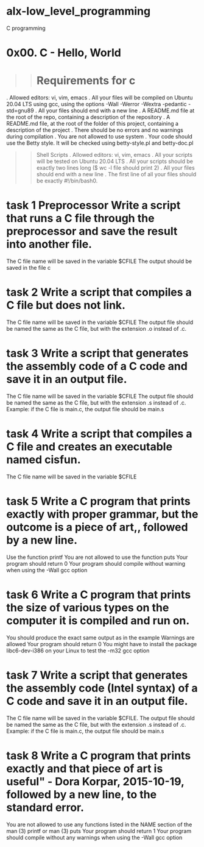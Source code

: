 # alx-low_level_programming
C programming
# 0x00. C - Hello, World
>> # Requirements for c
. Allowed editors: vi, vim, emacs
. All your files will be compiled on Ubuntu 20.04 LTS using gcc, using the options -Wall -Werror -Wextra -pedantic -std=gnu89
. All your files should end with a new line
. A README.md file at the root of the repo, containing a description of the repository
. A README.md file, at the root of the folder of this project, containing a description of the project
. There should be no errors and no warnings during compilation
. You are not allowed to use system
. Your code should use the Betty style. It will be checked using betty-style.pl and betty-doc.pl
>> Shell Scripts
. Allowed editors: vi, vim, emacs
. All your scripts will be tested on Ubuntu 20.04 LTS
. All your scripts should be exactly two lines long ($ wc -l file should print 2)
. All your files should end with a new line
. The first line of all your files should be exactly #!/bin/bash0.
# task 1 Preprocessor Write a script that runs a C file through the preprocessor and save the result into another file.
The C file name will be saved in the variable $CFILE
The output should be saved in the file c
# task 2 Write a script that compiles a C file but does not link.
The C file name will be saved in the variable $CFILE
The output file should be named the same as the C file, but with the extension .o instead of .c.
# task 3 Write a script that generates the assembly code of a C code and save it in an output file.
The C file name will be saved in the variable $CFILE
The output file should be named the same as the C file, but with the extension .s instead of .c.
Example: if the C file is main.c, the output file should be main.s
# task 4 Write a script that compiles a C file and creates an executable named cisfun.
The C file name will be saved in the variable $CFILE
# task 5 Write a C program that prints exactly with proper grammar, but the outcome is a piece of art,, followed by a new line.
Use the function printf
You are not allowed to use the function puts
Your program should return 0
Your program should compile without warning when using the -Wall gcc option
# task 6 Write a C program that prints the size of various types on the computer it is compiled and run on.
You should produce the exact same output as in the example
Warnings are allowed
Your program should return 0
You might have to install the package libc6-dev-i386 on your Linux to test the -m32 gcc option
# task 7 Write a script that generates the assembly code (Intel syntax) of a C code and save it in an output file.
The C file name will be saved in the variable $CFILE.
The output file should be named the same as the C file, but with the extension .s instead of .c.
Example: if the C file is main.c, the output file should be main.s
# task 8 Write a C program that prints exactly and that piece of art is useful" - Dora Korpar, 2015-10-19, followed by a new line, to the standard error.
You are not allowed to use any functions listed in the NAME section of the man (3) printf or man (3) puts
Your program should return 1
Your program should compile without any warnings when using the -Wall gcc option
